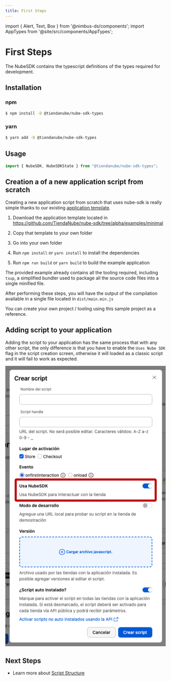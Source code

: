 ```yaml
---
title: First Steps
---
```


import { Alert, Text, Box } from '@nimbus-ds/components';
import AppTypes from '@site/src/components/AppTypes';

# First Steps

The NubeSDK contains the typescript definitions of the types required for development.

## Installation

### npm

```bash
$ npm install -D @tiendanube/nube-sdk-types
```

### yarn

```bash
$ yarn add -D @tiendanube/nube-sdk-types
```

## Usage

```typescript
import { NubeSDK, NubeSDKState } from "@tiendanube/nube-sdk-types";
```

## Creation a of a new application script from scratch

Creating a new application script from scratch that uses nube-sdk is really simple thanks to our existing [application template](https://github.com/TiendaNube/nube-sdk/tree/alpha/examples/minimal).

1. Download the application template located in https://github.com/TiendaNube/nube-sdk/tree/alpha/examples/minimal

2. Copy that template to your own folder

3. Go into your own folder

4. Run `npm install` or `yarn install` to install the dependencies

5. Run `npm run build` or `yarn build` to build the example application

The provided example already contains all the tooling required, including `tsup`, a simplified bundler used to package all the source code files into a single minified file.

After performing these steps, you will have the output of the compilation available in a single file located in `dist/main.min.js`

You can create your own project / tooling using this sample project as a reference.

## Adding script to your application

Adding the script to your application has the same process that with any other script, the only difference is that you have to enable the `Uses Nube SDK` flag in the script creation screen, otherwise it will loaded as a classic script and it will fail to work as expected.

![NubeSDK Flag](../../../static/img/pt/nube-sdk-flag.png "NubeSDK Flag")

## Next Steps

- Learn more about [Script Structure](./script-structure)
